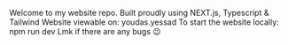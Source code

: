 Welcome to my website repo.
Built proudly using NEXT.js, Typescript & Tailwind
Website viewable on: youdas.yessad
To start the website locally: npm run dev
Lmk if there are any bugs 😉